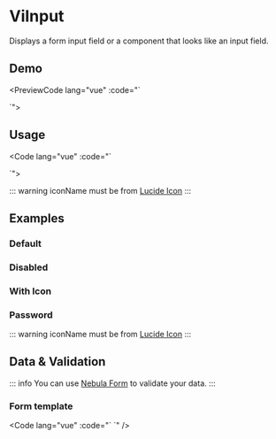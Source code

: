 # ViInput

Displays a form input field or a component that looks like an input field.

## Demo

<PreviewCode lang="vue" :code="`<script setup lang='ts'>
import { ViInput } from 'astral-vui'
</script>

<template>
  <ViInput iconName='Server' placeholder='Example input' />
</template>`">
  <template #preview>
    <ViInput iconName="Server" placeholder="Example input" />
  </template>
</PreviewCode>

## Usage

<Code lang="vue" :code="`<script setup lang='ts'>
import { ViInput } from 'astral-vui'
</script>

<template>
  <ViInput iconName='Server' placeholder='Example input' />
</template>`">
</Code>

::: warning
iconName must be from [Lucide Icon](https://lucide.dev/)
:::

## Examples

### Default

<p></p>
<PreviewCode lang="vue" :code="`<script setup lang='ts'>
import { ViInput } from 'astral-vui'
</script>

<template>
  <ViInput placeholder='Your login..' />
</template>`">
  <template #preview>
    <ViInput placeholder='Your login..' />
  </template>
</PreviewCode>

### Disabled

<p></p>
<PreviewCode lang="vue" :code="`<script setup lang='ts'>
import { ViInput } from 'astral-vui'
</script>

<template>
  <ViInput placeholder='Your login..' :disabled='true' />
</template>`">
  <template #preview>
    <ViInput placeholder='Your login..' :disabled='true' />
  </template>
</PreviewCode>

### With Icon

<p></p>
<PreviewCode lang="vue" :code="`<script setup lang='ts'>
import { ViInput } from 'astral-vui'
</script>

<template>
  <ViInput iconName='User' placeholder='Your login..' />
</template>`">
  <template #preview>
    <ViInput iconName='User' placeholder='Your login..' />
  </template>
</PreviewCode>

### Password

<p></p>
<PreviewCode lang="vue" :code="`<script setup lang='ts'>
import { ViInput } from 'astral-vui'
</script>

<template>
  <ViInput type='password' iconName='Lock' placeholder='Your password..' />
</template>`">
  <template #preview>
    <ViInput type='password' iconName='Lock' placeholder='Your password..' />
  </template>
</PreviewCode>

::: warning
iconName must be from [Lucide Icon](https://lucide.dev/)
:::

## Data & Validation

::: info
You can use [Nebula Form](https://nebulaform.vercel.app/) to validate your data.
:::

### Form template

<Code lang="vue" :code="`<template>

  <form @submit='onSubmit' class='flex flex-col gap-2'>
    <ViInput icon-name='User' v-bind='register(&quot;email&quot;)' placeholder='Email' />
    <span v-if='errors.email'>{{ errors.email }}</span>

    <ViInput
      v-bind='register(&quot;password&quot;)'
      icon-name='Lock'
      type='password'
      placeholder='Password'
    />
    <span v-if='errors.password'>{{ errors.password }}</span>

    <ViInput
      icon-name='Calendar1'
      v-bind='register(&quot;age&quot;)'
      placeholder='Age'
      type='number'
    />
    <span v-if='errors.age'>{{ errors.age }}</span>

    <ViButton type='submit' variant='primary'>Submit</ViButton>

  </form>
</template>

<script setup lang='ts'>
import { ViButton, ViInput } from 'astral-vui'
import { useForm } from 'nebula-form'

const { register, handleSubmit, errors, reset } = useForm<{
  email: string
  password: string
  age: number
}>()

const onSubmit = handleSubmit(data => {
  console.log('Form Submitted:', data)
  reset()
})
</script>`" />

<script setup>
import {ViInput} from '../../../src/core'
import PreviewCode from '../../src/PreviewCode.vue'
import Code from '../../src/Code.vue'
</script>

